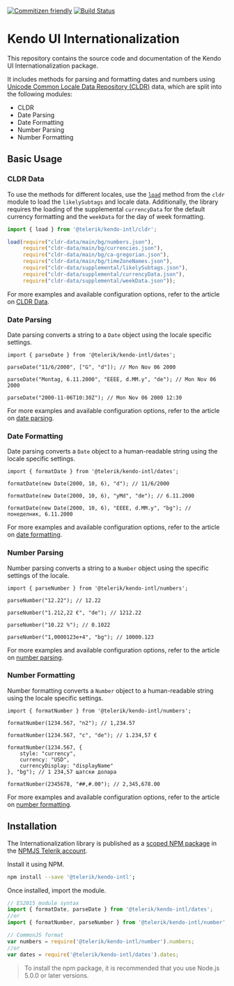 [![Commitizen friendly](https://img.shields.io/badge/commitizen-friendly-brightgreen.svg)](http://commitizen.github.io/cz-cli/)
[![Build Status](https://travis-ci.com/telerik/kendo-intl.svg?token=3s7syPkx5EoKF4W54SVa&branch=master)](https://travis-ci.com/telerik/kendo-intl)

# Kendo UI Internationalization

This repository contains the source code and documentation of the Kendo UI Internationalization package.

It includes methods for parsing and formatting dates and numbers using [Unicode Common Locale Data Repository (CLDR)](http://cldr.unicode.org/) data, which are split into the following modules:

* CLDR
* Date Parsing
* Date Formatting
* Number Parsing
* Number Formatting

## Basic Usage

### CLDR Data

To use the methods for different locales, use the [`load`](https://github.com/telerik/kendo-intl/blob/master/docs/cldr/api.md#load) method from the `cldr` module to load the `likelySubtags` and locale data. Additionally, the library requires the loading of the supplemental `currencyData` for the default currency formatting and the `weekData` for the day of week formatting.

```javascript
import { load } from '@telerik/kendo-intl/cldr';

load(require("cldr-data/main/bg/numbers.json"),
     require("cldr-data/main/bg/currencies.json"),
     require("cldr-data/main/bg/ca-gregorian.json"),
     require("cldr-data/main/bg/timeZoneNames.json"),
     require("cldr-data/supplemental/likelySubtags.json"),
     require("cldr-data/supplemental/currencyData.json"),
     require("cldr-data/supplemental/weekData.json"));
```

For more examples and available configuration options, refer to the article on [CLDR Data](https://github.com/telerik/kendo-intl/blob/master/docs/cldr/index.md).

### Date Parsing

Date parsing converts a string to a `Date` object using the locale specific settings.

    import { parseDate } from '@telerik/kendo-intl/dates';

    parseDate("11/6/2000", ["G", "d"]); // Mon Nov 06 2000

    parseDate("Montag, 6.11.2000", "EEEE, d.MM.y", "de"); // Mon Nov 06 2000

    parseDate("2000-11-06T10:30Z"); // Mon Nov 06 2000 12:30

For more examples and available configuration options, refer to the article on [date parsing](https://github.com/telerik/kendo-intl/blob/master/docs/dates/date-parsing.md).

### Date Formatting

Date parsing converts a `Date` object to a human-readable string using the locale specific settings.

    import { formatDate } from '@telerik/kendo-intl/dates';

    formatDate(new Date(2000, 10, 6), "d"); // 11/6/2000

    formatDate(new Date(2000, 10, 6), "yMd", "de"); // 6.11.2000

    formatDate(new Date(2000, 10, 6), "EEEE, d.MM.y", "bg"); // понеделник, 6.11.2000

For more examples and available configuration options, refer to the article on [date formatting](https://github.com/telerik/kendo-intl/blob/master/docs/dates/date-formatting.md).

### Number Parsing

Number parsing converts a string to a `Number` object using the specific settings of the locale.

    import { parseNumber } from '@telerik/kendo-intl/numbers';

    parseNumber("12.22"); // 12.22

    parseNumber("1.212,22 €", "de"); // 1212.22

    parseNumber("10.22 %"); // 0.1022    

    parseNumber("1,0000123e+4", "bg"); // 10000.123

For more examples and available configuration options, refer to the article on [number parsing](https://github.com/telerik/kendo-intl/blob/master/docs/numbers/number-parsing.md).

### Number Formatting

Number formatting converts a `Number` object to a human-readable string using the locale specific settings.

    import { formatNumber } from '@telerik/kendo-intl/numbers';

    formatNumber(1234.567, "n2"); // 1,234.57

    formatNumber(1234.567, "c", "de"); // 1.234,57 €

    formatNumber(1234.567, {
        style: "currency",
        currency: "USD",
        currencyDisplay: "displayName"
    }, "bg"); // 1 234,57 щатски долара

    formatNumber(2345678, "##,#.00"); // 2,345,678.00

For more examples and available configuration options, refer to the article on [number formatting](https://github.com/telerik/kendo-intl/blob/master/docs/numbers/number-formatting.md).

## Installation

The Internationalization library is published as a [scoped NPM package](https://docs.npmjs.com/misc/scope) in the [NPMJS Telerik account](https://www.npmjs.com/~telerik).

Install it using NPM.

```bash
npm install --save '@telerik/kendo-intl';
```

Once installed, import the module.

```javascript
// ES2015 module syntax
import { formatDate, parseDate } from '@telerik/kendo-intl/dates';
//or
import { formatNumber, parseNumber } from '@telerik/kendo-intl/number';
```
```javascript
// CommonJS format
var numbers = require('@telerik/kendo-intl/number').numbers;
//or
var dates = require('@telerik/kendo-intl/dates').dates;
```

> To install the npm package, it is recommended that you use Node.js 5.0.0 or later versions.
